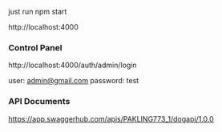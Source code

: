 just run npm start

http://localhost:4000




### Control Panel

http://localhost:4000/auth/admin/login

user: admin@gmail.com
password: test



### API Documents

https://app.swaggerhub.com/apis/PAKLING773_1/dogapi/1.0.0
